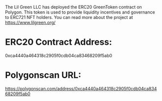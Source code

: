 The Lil Green LLC has deployed the ERC20 GreenToken contract on Polygon. This token is used to provide liquidity incentives and governance to ERC721 NFT holders. You can read more about the project at https://www.lilgreen.org/
# ERC20 Contract Address: 
0xca4440a464318c2905f0cdb04ca83468209f5ab0
# Polygonscan URL: 
https://polygonscan.com/address/0xca4440a464318c2905f0cdb04ca83468209f5ab0
